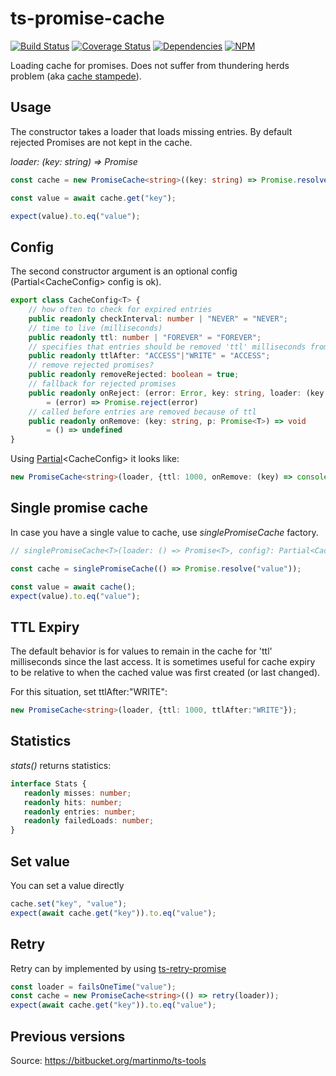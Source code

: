 # ts-promise-cache #

[![Build Status](https://travis-ci.org/normartin/ts-promise-cache.svg?branch=master)](https://travis-ci.org/normartin/ts-promise-cache)
[![Coverage Status](https://coveralls.io/repos/github/normartin/ts-promise-cache/badge.svg?branch=master)](https://coveralls.io/github/normartin/ts-promise-cache?branch=master)
[![Dependencies](https://david-dm.org/normartin/ts-promise-cache.svg)](https://david-dm.org/normartin/ts-promise-cache)
[![NPM](https://img.shields.io/npm/v/ts-promise-cache.svg?color=#555)](https://www.npmjs.com/package/ts-promise-cache)

Loading cache for promises. 
Does not suffer from thundering herds problem (aka [cache stampede](https://en.wikipedia.org/wiki/Cache_stampede)).

## Usage ##
The constructor takes a loader that loads missing entries.
By default rejected Promises are not kept in the cache. 

_loader: (key: string) => Promise<T>_

```typescript
const cache = new PromiseCache<string>((key: string) => Promise.resolve("value"));

const value = await cache.get("key");

expect(value).to.eq("value");
```

## Config ##
The second constructor argument is an optional config (Partial&lt;CacheConfig> config is ok).
```typescript
export class CacheConfig<T> {
    // how often to check for expired entries
    public readonly checkInterval: number | "NEVER" = "NEVER";
    // time to live (milliseconds)
    public readonly ttl: number | "FOREVER" = "FOREVER";
    // specifies that entries should be removed 'ttl' milliseconds from either when the cache was accessed (read) or when the cache value was created or replaced
    public readonly ttlAfter: "ACCESS"|"WRITE" = "ACCESS";
    // remove rejected promises?
    public readonly removeRejected: boolean = true;
    // fallback for rejected promises
    public readonly onReject: (error: Error, key: string, loader: (key: string) => Promise<T>) => Promise<T>
        = (error) => Promise.reject(error)
    // called before entries are removed because of ttl
    public readonly onRemove: (key: string, p: Promise<T>) => void
        = () => undefined
}
```
Using [Partial](https://www.typescriptlang.org/docs/handbook/advanced-types.html)&lt;CacheConfig> it looks like:
```typescript
new PromiseCache<string>(loader, {ttl: 1000, onRemove: (key) => console.log("removing", key)});
```

## Single promise cache ##
In case you have a single value to cache, use _singlePromiseCache_ factory.
```typescript
// singlePromiseCache<T>(loader: () => Promise<T>, config?: Partial<CacheConfig<T>>): () => Promise<T>

const cache = singlePromiseCache(() => Promise.resolve("value"));

const value = await cache();
expect(value).to.eq("value");
```

## TTL Expiry ##
The default behavior is for values to remain in the cache for 'ttl' milliseconds since the last access.  It
is sometimes useful for cache expiry to be relative to when the cached value was first created (or last changed).

For this situation, set ttlAfter:"WRITE":
```typescript
new PromiseCache<string>(loader, {ttl: 1000, ttlAfter:"WRITE"});

```


## Statistics ##
_stats()_ returns statistics:
 ```typescript
interface Stats {
    readonly misses: number;
    readonly hits: number;
    readonly entries: number;
    readonly failedLoads: number;
}
 ```

## Set value ##
You can set a value directly
```typescript
cache.set("key", "value");
expect(await cache.get("key")).to.eq("value");
```

## Retry ##
Retry can by implemented by using [ts-retry-promise](https://www.npmjs.com/package/ts-retry-promise)
```typescript
const loader = failsOneTime("value");
const cache = new PromiseCache<string>(() => retry(loader));
expect(await cache.get("key")).to.eq("value");
```

## Previous versions ##
Source: https://bitbucket.org/martinmo/ts-tools
